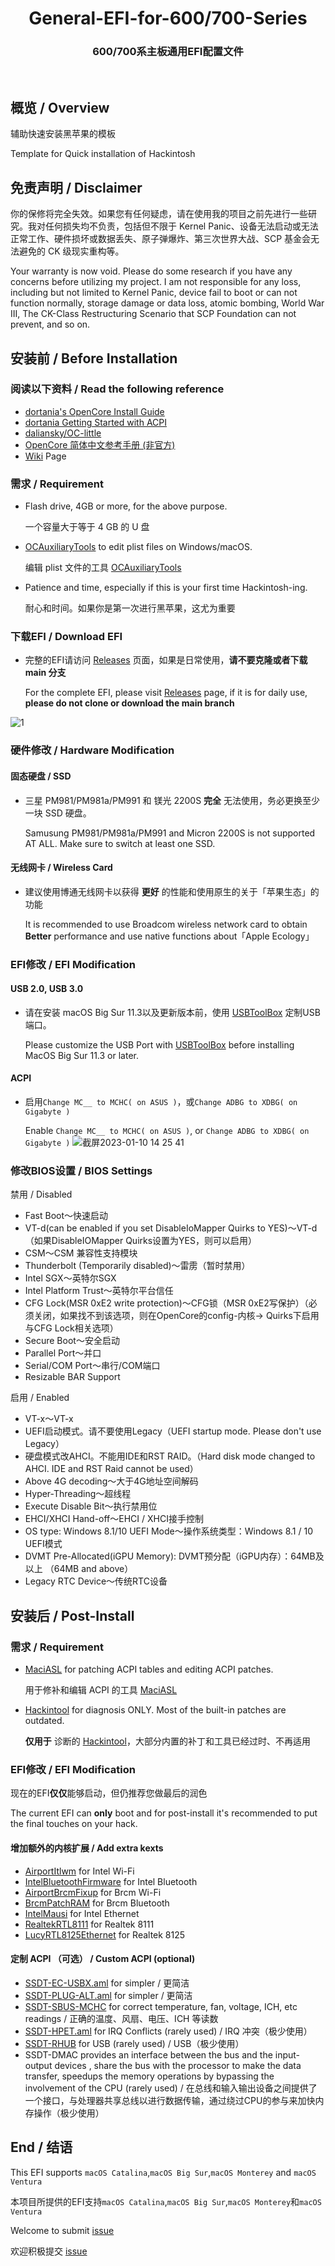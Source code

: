 <h1 align="center">General-EFI-for-600/700-Series</h1>
<h3 align="center">600/700系主板通用EFI配置文件</h3>
<br>

## 概览 / Overview

辅助快速安装黑苹果的模板

Template for Quick installation of Hackintosh

## 免责声明 / Disclaimer

你的保修将完全失效。如果您有任何疑虑，请在使用我的项目之前先进行一些研究。我对任何损失均不负责，包括但不限于 Kernel Panic、设备无法启动或无法正常工作、硬件损坏或数据丢失、原子弹爆炸、第三次世界大战、SCP 基金会无法避免的 CK 级现实重构等。

Your warranty is now void. Please do some research if you have any concerns before utilizing my project. I am not responsible for any loss, including but not limited to Kernel Panic, device fail to boot or can not function normally, storage damage or data loss, atomic bombing, World War III, The CK-Class Restructuring Scenario that SCP Foundation can not prevent, and so on.

## 安装前 / Before Installation 

### 阅读以下资料 / Read the following reference

- [dortania's OpenCore Install Guide](https://dortania.github.io/OpenCore-Install-Guide/)
- [dortania Getting Started with ACPI](https://dortania.github.io/OpenCore-Post-Install/)
- [daliansky/OC-little](https://github.com/daliansky/OC-little)
- [OpenCore 简体中文参考手册 (非官方)](https://oc.skk.moe)
- [Wiki](https://github.com/Fu-Yuxuan-hub/General-EFI-for-H610-B660-Z690-B760-Z790/wiki) Page

### 需求 / Requirement 

- Flash drive, 4GB or more, for the above purpose.
  
  一个容量大于等于 4 GB 的 U 盘
- [OCAuxiliaryTools](https://github.com/ic005k/OCAuxiliaryTools) to edit plist files on Windows/macOS.
  
  编辑 plist 文件的工具 [OCAuxiliaryTools](https://github.com/ic005k/OCAuxiliaryTools)
- Patience and time, especially if this is your first time Hackintosh-ing.
  
  耐心和时间。如果你是第一次进行黑苹果，这尤为重要

### 下载EFI / Download EFI

- 完整的EFI请访问 [Releases](https://github.com/Fu-Yuxuan-hub/General-EFI-for-H610-B660-Z690-B760-Z790/releases) 页面，如果是日常使用，**请不要克隆或者下载 main 分支**

  For the complete EFI, please visit [Releases](https://github.com/Fu-Yuxuan-hub/General-EFI-for-H610-B660-Z690-B760-Z790/releases) page, if it is for daily use, **please do not clone or download the main branch**

![1](https://user-images.githubusercontent.com/74492520/211773835-c0b159db-ac22-4051-bd11-6ba1cc7f6833.jpg)

### 硬件修改 / Hardware Modification

#### 固态硬盘 / SSD

- 三星 PM981/PM981a/PM991 和 镁光 2200S **完全** 无法使用，务必更换至少一块 SSD 硬盘。

  Samusung PM981/PM981a/PM991 and Micron 2200S is not supported AT ALL. Make sure to switch at least one SSD.

#### 无线网卡 / Wireless Card

- 建议使用博通无线网卡以获得 **更好** 的性能和使用原生的关于「苹果生态」的功能

  It is recommended to use Broadcom wireless network card to obtain **Better** performance and use native functions about「Apple Ecology」

### EFI修改 / EFI Modification

#### USB 2.0, USB 3.0

- 请在安装 macOS Big Sur 11.3以及更新版本前，使用 [USBToolBox](https://github.com/USBToolBox/tool) 定制USB端口。

  Please customize the USB Port with [USBToolBox](https://github.com/USBToolBox/tool) before installing MacOS Big Sur 11.3 or later. 

#### ACPI  

- 启用`Change MC__ to MCHC( on ASUS )`，或`Change ADBG to XDBG( on Gigabyte )`
  
  Enable `Change MC__ to MCHC( on ASUS )`, or `Change ADBG to XDBG( on Gigabyte )`
![截屏2023-01-10 14 25 41](https://user-images.githubusercontent.com/74492520/211483887-c93bf9eb-188c-4071-b418-41de0bad7b3d.png)

### 修改BIOS设置 / BIOS Settings

禁用 / Disabled

* Fast Boot～快速启动
* VT-d(can be enabled if you set DisableIoMapper Quirks to YES)～VT-d（如果DisableIOMapper Quirks设置为YES，则可以启用）
* CSM～CSM 兼容性支持模块
* Thunderbolt (Temporarily disabled)～雷雳（暂时禁用）
* Intel SGX～英特尔SGX
* Intel Platform Trust～英特尔平台信任
* CFG Lock(MSR 0xE2 write protection)～CFG锁（MSR 0xE2写保护）（必须关闭，如果找不到该选项，则在OpenCore的config-内核-> Quirks下启用与CFG Lock相关选项）
* Secure Boot～安全启动
* Parallel Port～并口
* Serial/COM Port～串行/COM端口
* Resizable BAR Support

启用 / Enabled

* VT-x～VT-x
* UEFI启动模式。请不要使用Legacy（UEFI startup mode. Please don't use Legacy）
* 硬盘模式改AHCI。不能用IDE和RST RAID。（Hard disk mode changed to AHCI. IDE and RST Raid cannot be used）
* Above 4G decoding～大于4G地址空间解码
* Hyper-Threading～超线程
* Execute Disable Bit～执行禁用位
* EHCI/XHCI Hand-off～EHCI / XHCI接手控制
* OS type: Windows 8.1/10 UEFI Mode～操作系统类型：Windows 8.1 / 10 UEFI模式
* DVMT Pre-Allocated(iGPU Memory): DVMT预分配（iGPU内存）：64MB及以上 （64MB and above）
* Legacy RTC Device～传统RTC设备

## 安装后 / Post-Install 

### 需求 / Requirement 

- [MaciASL](https://github.com/acidanthera/MaciASL) for patching ACPI tables and editing ACPI patches.
  
  用于修补和编辑 ACPI 的工具 [MaciASL](https://github.com/acidanthera/MaciASL)
- [Hackintool](https://github.com/headkaze/Hackintool) for diagnosis ONLY. Most of the built-in patches are outdated.
  
  **仅用于** 诊断的 [Hackintool](https://github.com/headkaze/Hackintool)，大部分内置的补丁和工具已经过时、不再适用

### EFI修改 / EFI Modification

现在的EFI**仅仅**能够启动，但仍推荐您做最后的润色         

The current EFI can **only** boot and for post-install it's recommended to put the final touches on your hack.

#### 增加额外的内核扩展 / Add extra kexts

- [AirportItlwm](https://github.com/OpenIntelWireless/itlwm) for Intel Wi-Fi
- [IntelBluetoothFirmware](https://github.com/OpenIntelWireless/IntelBluetoothFirmware) for Intel Bluetooth
- [AirportBrcmFixup](https://github.com/acidanthera/AirportBrcmFixup) for Brcm Wi-Fi
- [BrcmPatchRAM](https://github.com/acidanthera/BrcmPatchRAM) for Brcm Bluetooth
- [IntelMausi](https://github.com/acidanthera/IntelMausi) for Intel Ethernet
- [RealtekRTL8111](https://github.com/Mieze/RTL8111_driver_for_OS_X) for Realtek 8111
- [LucyRTL8125Ethernet](https://github.com/Mieze/LucyRTL8125Ethernet) for Realtek 8125

#### 定制 ACPI （可选） / Custom ACPI (optional)

- [SSDT-EC-USBX.aml](https://dortania.github.io/Getting-Started-With-ACPI/Universal/ec-methods/manual.html#finding-the-acpi-path) for simpler / 更简洁
- [SSDT-PLUG-ALT.aml](https://github.com/acidanthera/OpenCorePkg/blob/master/Docs/AcpiSamples/Source/SSDT-PLUG-ALT.dsl) for simpler / 更简洁
- [SSDT-SBUS-MCHC](https://dortania.github.io/Getting-Started-With-ACPI/Universal/smbus.html) for correct temperature, fan, voltage, ICH, etc readings / 正确的温度、风扇、电压、ICH 等读数
- [SSDT-HPET.aml](https://dortania.github.io/Getting-Started-With-ACPI/Universal/irq.html) for IRQ Conflicts (rarely used)  / IRQ 冲突（极少使用）
- [SSDT-RHUB](https://github.com/dortania/Getting-Started-With-ACPI/blob/master/extra-files/compiled/SSDT-RHUB.aml) for USB (rarely used)  / USB（极少使用）
- SSDT-DMAC provides an interface between the bus and the input-output devices , share the bus with the processor to make the data transfer, speedups the memory operations by bypassing the involvement of the CPU  (rarely used) / 在总线和输入输出设备之间提供了一个接口，与处理器共享总线以进行数据传输，通过绕过CPU的参与来加快内存操作（极少使用）

## End / 结语

This EFI supports `macOS Catalina`,`macOS Big Sur`,`macOS Monterey` and `macOS Ventura`       

本项目所提供的EFI支持`macOS Catalina`,`macOS Big Sur`,`macOS Monterey`和`macOS Ventura`


Welcome to submit [issue](https://github.com/Fu-Yuxuan-hub/General-EFI-for-H610-B660-Z690-B760-Z790/issues) 

欢迎积极提交 [issue](https://github.com/Fu-Yuxuan-hub/General-EFI-for-H610-B660-Z690-B760-Z790/issues)

